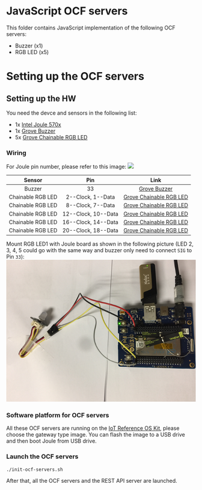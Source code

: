# JavaScript OCF servers
This folder contains JavaScript implementation of the following OCF servers:
* Buzzer (x1)
* RGB LED (x5)


# Setting up the OCF servers
## Setting up the HW
You need the devce and sensors in the following list:
* 1x [Intel Joule 570x](http://www.intel.com/buy/us/en/product/emergingtechnologies/intel-joule-570x-developer-kit-541737)
* 1x [Grove Buzzer](http://www.seeedstudio.com/wiki/Grove_-_Buzzer)
* 5x [Grove Chainable RGB LED](http://www.seeedstudio.com/depot/twig-chainable-rgb-led-p-850.html?cPath=156_157)

### Wiring
For Joule pin number, please refer to this image:
![](https://github.com/rwaldron/galileo-io/blob/master/joule-breakout-names-pins-role.jpg)

|       Sensor      |   Pin  |          Link            |
|:-----------------:|:------:|:------------------------:|
| Buzzer            |   33   |[Grove Buzzer](https://www.seeedstudio.com/Grove-Buzzer-p-768.html)            |
| Chainable RGB LED | 2--Clock, 1--Data        |[Grove Chainable RGB LED](http://wiki.seeed.cc/Grove-Chainable_RGB_LED/)      |
| Chainable RGB LED | 8--Clock, 7--Data        |[Grove Chainable RGB LED](http://wiki.seeed.cc/Grove-Chainable_RGB_LED/)      |
| Chainable RGB LED | 12--Clock, 10--Data      |[Grove Chainable RGB LED](http://wiki.seeed.cc/Grove-Chainable_RGB_LED/)      |
| Chainable RGB LED | 16--Clock, 14--Data      |[Grove Chainable RGB LED](http://wiki.seeed.cc/Grove-Chainable_RGB_LED/)      |
| Chainable RGB LED | 20--Clock, 18--Data      |[Grove Chainable RGB LED](http://wiki.seeed.cc/Grove-Chainable_RGB_LED/)      |

Mount RGB LED1 with Joule board as shown in the following picture (LED 2, 3, 4, 5 could go with the same way and buzzer only need to connect `SIG` to Pin `33`):
![](../doc/sensor_connection.png)

### Software platform for OCF servers
All these OCF servers are running on the [IoT Reference OS Kit](http://iot-ref-kit.ostc.intel.com/download/builds/intel-iot-refkit_master/2017-05-31_21-43-10-build-204/images/intel-corei7-64/), please choose the gateway type image.
You can flash the image to a USB drive and then boot Joule from USB drive.


### Launch the OCF servers
```
./init-ocf-servers.sh
```
After that, all the OCF servers and the REST API server are launched.
